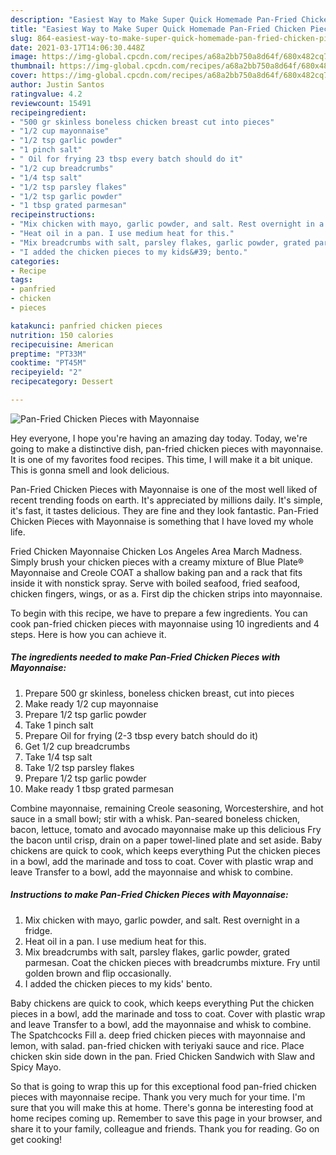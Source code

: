 ```yaml
---
description: "Easiest Way to Make Super Quick Homemade Pan-Fried Chicken Pieces with Mayonnaise"
title: "Easiest Way to Make Super Quick Homemade Pan-Fried Chicken Pieces with Mayonnaise"
slug: 864-easiest-way-to-make-super-quick-homemade-pan-fried-chicken-pieces-with-mayonnaise
date: 2021-03-17T14:06:30.448Z
image: https://img-global.cpcdn.com/recipes/a68a2bb750a8d64f/680x482cq70/pan-fried-chicken-pieces-with-mayonnaise-recipe-main-photo.jpg
thumbnail: https://img-global.cpcdn.com/recipes/a68a2bb750a8d64f/680x482cq70/pan-fried-chicken-pieces-with-mayonnaise-recipe-main-photo.jpg
cover: https://img-global.cpcdn.com/recipes/a68a2bb750a8d64f/680x482cq70/pan-fried-chicken-pieces-with-mayonnaise-recipe-main-photo.jpg
author: Justin Santos
ratingvalue: 4.2
reviewcount: 15491
recipeingredient:
- "500 gr skinless boneless chicken breast cut into pieces"
- "1/2 cup mayonnaise"
- "1/2 tsp garlic powder"
- "1 pinch salt"
- " Oil for frying 23 tbsp every batch should do it"
- "1/2 cup breadcrumbs"
- "1/4 tsp salt"
- "1/2 tsp parsley flakes"
- "1/2 tsp garlic powder"
- "1 tbsp grated parmesan"
recipeinstructions:
- "Mix chicken with mayo, garlic powder, and salt. Rest overnight in a fridge."
- "Heat oil in a pan. I use medium heat for this."
- "Mix breadcrumbs with salt, parsley flakes, garlic powder, grated parmesan. Coat the chicken pieces with breadcrumbs mixture. Fry until golden brown and flip occasionally."
- "I added the chicken pieces to my kids&#39; bento."
categories:
- Recipe
tags:
- panfried
- chicken
- pieces

katakunci: panfried chicken pieces 
nutrition: 150 calories
recipecuisine: American
preptime: "PT33M"
cooktime: "PT45M"
recipeyield: "2"
recipecategory: Dessert

---
```



![Pan-Fried Chicken Pieces with Mayonnaise](https://img-global.cpcdn.com/recipes/a68a2bb750a8d64f/680x482cq70/pan-fried-chicken-pieces-with-mayonnaise-recipe-main-photo.jpg)

Hey everyone, I hope you're having an amazing day today. Today, we're going to make a distinctive dish, pan-fried chicken pieces with mayonnaise. It is one of my favorites food recipes. This time, I will make it a bit unique. This is gonna smell and look delicious.

Pan-Fried Chicken Pieces with Mayonnaise is one of the most well liked of recent trending foods on earth. It's appreciated by millions daily. It's simple, it's fast, it tastes delicious. They are fine and they look fantastic. Pan-Fried Chicken Pieces with Mayonnaise is something that I have loved my whole life.

Fried Chicken Mayonnaise Chicken Los Angeles Area March Madness. Simply brush your chicken pieces with a creamy mixture of Blue Plate® Mayonnaise and Creole COAT a shallow baking pan and a rack that fits inside it with nonstick spray. Serve with boiled seafood, fried seafood, chicken fingers, wings, or as a. First dip the chicken strips into mayonnaise.


To begin with this recipe, we have to prepare a few ingredients. You can cook pan-fried chicken pieces with mayonnaise using 10 ingredients and 4 steps. Here is how you can achieve it.

<!--inarticleads1-->

##### The ingredients needed to make Pan-Fried Chicken Pieces with Mayonnaise:

1. Prepare 500 gr skinless, boneless chicken breast, cut into pieces
1. Make ready 1/2 cup mayonnaise
1. Prepare 1/2 tsp garlic powder
1. Take 1 pinch salt
1. Prepare  Oil for frying (2-3 tbsp every batch should do it)
1. Get 1/2 cup breadcrumbs
1. Take 1/4 tsp salt
1. Take 1/2 tsp parsley flakes
1. Prepare 1/2 tsp garlic powder
1. Make ready 1 tbsp grated parmesan


Combine mayonnaise, remaining Creole seasoning, Worcestershire, and hot sauce in a small bowl; stir with a whisk. Pan-seared boneless chicken, bacon, lettuce, tomato and avocado mayonnaise make up this delicious Fry the bacon until crisp, drain on a paper towel-lined plate and set aside. Baby chickens are quick to cook, which keeps everything Put the chicken pieces in a bowl, add the marinade and toss to coat. Cover with plastic wrap and leave Transfer to a bowl, add the mayonnaise and whisk to combine. 

<!--inarticleads2-->

##### Instructions to make Pan-Fried Chicken Pieces with Mayonnaise:

1. Mix chicken with mayo, garlic powder, and salt. Rest overnight in a fridge.
1. Heat oil in a pan. I use medium heat for this.
1. Mix breadcrumbs with salt, parsley flakes, garlic powder, grated parmesan. Coat the chicken pieces with breadcrumbs mixture. Fry until golden brown and flip occasionally.
1. I added the chicken pieces to my kids&#39; bento.


Baby chickens are quick to cook, which keeps everything Put the chicken pieces in a bowl, add the marinade and toss to coat. Cover with plastic wrap and leave Transfer to a bowl, add the mayonnaise and whisk to combine. The Spatchcocks Fill a. deep fried chicken pieces with mayonnaise and lemon, with salad. pan-fried chicken with teriyaki sauce and rice. Place chicken skin side down in the pan. Fried Chicken Sandwich with Slaw and Spicy Mayo. 

So that is going to wrap this up for this exceptional food pan-fried chicken pieces with mayonnaise recipe. Thank you very much for your time. I'm sure that you will make this at home. There's gonna be interesting food at home recipes coming up. Remember to save this page in your browser, and share it to your family, colleague and friends. Thank you for reading. Go on get cooking!
